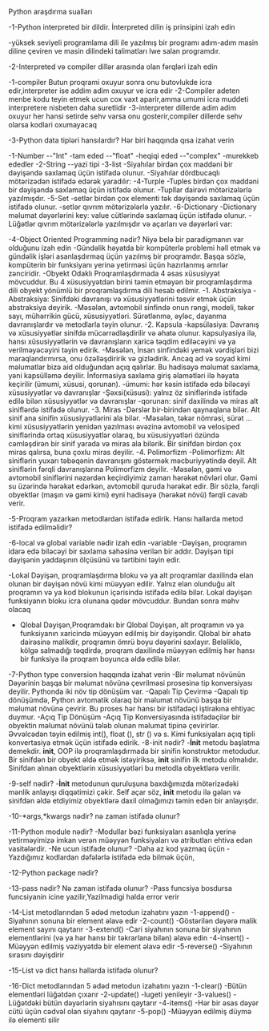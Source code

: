 Python araşdırma sualları

-1-Python interpreted bir dildir. İnterpreted dilin iş prinsipini izah edin

   -yüksek seviyeli programlama dili ile yazılmış bir programı adım-adım masin diline çeviren ve masin dilindeki talimatları Iwe salan programdır.
   

-2-Interpreted və compiler dillər arasında olan fərqləri izah edin

   -1-compiler Butun proqrami oxuyur sonra onu butovlukde icra edir,interpreter ise addim adim oxuyur ve icra edir
   -2-Compiler adeten menbe kodu teyin etmek ucun cox vaxt aparir,amma umumi icra muddeti interpretere nisbeten daha suretlidir
   -3-interpreter dillerde adim adim oxuyur her hansi setirde sehv varsa onu gosterir,compiler dillerde sehv olarsa kodlari oxumayacaq


-3-Python data tipləri hansılardır? Hər biri haqqında qısa izahat verin

   -1-Number 
     --"Int" -tam eded
     --"float" -heqiqi eded
     --"complex" -murekkeb ededler
   -2-String
     --yazi tipi
   -3-list
      -Siyahılar birdən çox maddəni bir dəyişəndə ​​saxlamaq üçün istifadə olunur.
      -Siyahılar dördbucaqlı mötərizədən istifadə edərək yaradılır:
   -4-Turple
      -Tuples birdən çox maddəni bir dəyişəndə ​​saxlamaq üçün istifadə olunur.
      -Tupllar dairəvi mötərizələrlə yazılmışdır.
   -5-Set
      -setlər birdən çox elementi tək dəyişəndə ​​saxlamaq üçün istifadə olunur.
      -setlər qıvrım mötərizələrlə yazılır.
   -6-Dictionary
     -Dictionary məlumat dəyərlərini key: value cütlərində saxlamaq üçün istifadə olunur.
     -Lüğətlər qıvrım mötərizələrlə yazılmışdır və açarları və dəyərləri var:

-4-Object Oriented Programming nədir? Niyə belə bir paradigmanın var olduğunu izah edin
    -Gündəlik həyatda bir kompüterlə problemi həll etmək və gündəlik işləri asanlaşdırmaq üçün yazılmış bir proqramdır. Başqa sözlə, kompüterin bir funksiyanı yerinə yetirməsi üçün hazırlanmış əmrlər zənciridir.
    -Obyekt Odaklı Proqramlaşdırmada 4 əsas xüsusiyyət mövcuddur. Bu 4 xüsusiyyətdən birini təmin etməyən bir proqramlaşdırma dili obyekt yönümlü bir proqramlaşdırma dili hesab edilmir.
       -1. Abstraksiya
          -Abstraksiya: Sinifdəki davranışı və xüsusiyyətlərini təsvir etmək üçün abstraksiya deyirik.
          -Məsələn, avtomobil sinfində onun rəngi, modeli, təkər sayı, mühərrikin gücü, xüsusiyyətləri. Sürətlənmə, əyləc, dayanma davranışlardır və metodlarla təyin olunur.
       -2. Kapsula
           -kapsülasiya: Davranış və xüsusiyyətlər sinifdə mücərrədləşdirilir və əhatə olunur. kapsulyasiya ilə, hansı xüsusiyyətlərin və davranışların xaricə təqdim ediləcəyini və ya verilməyəcəyini təyin edirik.
           -Məsələn, İnsan sinfindəki yemək vərdişləri bizi maraqlandırmırsa, onu özəlləşdiririk və gizlədirik. Ancaq ad və soyad kimi məlumatlar bizə aid olduğundan açıq qalırlar. Bu hadisəyə məlumat saxlama, yəni kapsülləmə deyilir. İnformasiya saxlama giriş əlamətləri ilə həyata keçirilir (ümumi, xüsusi, qorunan).
             -ümumi: hər kəsin istifadə edə biləcəyi xüsusiyyətlər və davranışlar
             -Şəxsi(xüsusi): yalnız öz siniflərində istifadə edilə bilən xüsusiyyətlər və davranışlar
             -qorunan: sinif daxilində və miras alt siniflərdə istifadə olunur.
       -3. Miras
         -Dərslər bir-birindən qaynaqlana bilər. Alt sinif ana sinifin xüsusiyyətlərini ala bilər.
         -Məsələn, təkər nömrəsi, sürət ... kimi xüsusiyyətlərin yenidən yazılması əvəzinə avtomobil və velosiped siniflərində ortaq xüsusiyyətlər olaraq, bu xüsusiyyətləri özündə cəmləşdirən bir sinif yarada və miras ala bilərik. Bir sinifdən birdən çox  miras qalırsa, buna çoxlu miras deyilir.
       -4. Polimorfizm
          -Polimorfizm: Alt siniflərin yuxarı təbəqənin davranışını göstərmək məcburiyyətində deyil. Alt siniflərin fərqli davranışlarına Polimorfizm deyilir.
          -Məsələn, gəmi və avtomobil siniflərini nəzərdən keçirdiyimiz zaman hərəkət növləri olur. Gəmi su üzərində hərəkət edərkən, avtomobil quruda hərəkət edir. Bir sözlə, fərqli obyektlər (maşın və gəmi kimi) eyni hadisəyə (hərəkət növü) fərqli cavab verir.

-5-Proqram yazarkən metodlardan istifadə edirik. Hansı hallarda metod istifadə edilməlidir?

-6-local və global variable nədir izah edin
   -variable
     -Dəyişən, proqramın idarə edə biləcəyi bir saxlama sahəsinə verilən bir addır. Dəyişən tipi dəyişənin yaddaşının ölçüsünü və tərtibini təyin edir.

   -Lokal Dəyişən, proqramlaşdırma bloku və ya alt proqramlar daxilində elan olunan bir dəyişən növü kimi müəyyən edilir. Yalnız elan olunduğu alt proqramın və ya kod blokunun içərisində istifadə edilə bilər. Lokal dəyişən funksiyanın bloku icra olunana qədər mövcuddur. Bundan sonra məhv olacaq

   -  Qlobal Dəyişən,Proqramdakı bir Qlobal Dəyişən, alt proqramın və ya funksiyanın xaricində müəyyən edilmiş bir dəyişəndir. Qlobal bir əhatə dairəsinə malikdir, proqramın ömrü boyu dəyərini saxlayır. Beləliklə, kölgə salmadığı təqdirdə, proqram daxilində müəyyən edilmiş hər hansı bir funksiya ilə proqram boyunca əldə edilə bilər.

-7-Python type conversion haqqında izahat verin
  -Bir məlumat növünün Dəyərinin başqa bir məlumat növünə çevrilməsi prosesinə tip konversiyası deyilir. Pythonda iki növ tip dönüşüm var.
    -Qapalı Tip Çevirmə
      -Qapalı tip dönüşümdə, Python avtomatik olaraq bir məlumat növünü başqa bir məlumat növünə çevirir. Bu proses hər hansı bir istifadəçi iştirakına ehtiyac duymur.
    -Açıq Tip Dönüşüm
      -Açıq Tip Konversiyasında istifadəçilər bir obyektin məlumat növünü tələb olunan məlumat tipinə çevirirlər. Əvvəlcədən təyin edilmiş int(), float (), str () və s. Kimi funksiyaları açıq tipli konvertasiya etmək üçün istifadə edirik.
-8-init nədir?
   -__İnit__ metodu başlatma demekdir. __init__, OOP ilə proqramlaşdırmada bir sinifin  konstruktor metodudur. Bir sinifdən bir obyekt əldə etmək istəyiriksə, __init__ sinifin ilk metodu olmalıdır. Sinifdən alınan obyektlərin xüsusiyyətləri bu metodla obyektlərə verilir.

-9-self nədir?
   -__İnit__ metodunun quruluşuna baxdığımızda mötərizədəki mənlik anlayışı diqqətimizi çəkir. Self açar söz, __init__ metodu ilə gələn və sinifdən əldə etdiyimiz obyektlərə daxil olmağımızı təmin edən bir anlayışdır.

-10-*args,*kwargs nədir? nə zaman istifadə olunur?

-11-Python module nədir?
    -Modullar bəzi funksiyaları asanlıqla yerinə yetirməyimizə imkan verən müəyyən funksiyaları və atributları ehtiva edən vasitələrdir.
       -Ne ucun istifade olunur?
           -Daha az kod yazmaq üçün
           -Yazdığımız kodlardan dəfələrlə istifadə edə bilmək üçün,
           

-12-Python package nədir?

-13-pass nədir? Nə zaman istifadə olunur?
  -Pass funcsiya bosdursa  funcsiyanin icine yazilir,Yazilmadigi halda error verir

-14-List metodlarından 5 ədəd metodun izahatını yazın
  -1-append()
     -Siyahının sonuna bir element əlavə edir
  -2-count()
     -Göstərilən dəyərə malik element sayını qaytarır
  -3-extend()
     -Cari siyahının sonuna bir siyahının elementlərini (və ya hər hansı bir təkrarlana bilən) əlavə edin
  -4-insert()
     -Müəyyən edilmiş vəziyyətdə bir element əlavə edir
  -5-reverse()
     -Siyahının sırasını dəyişdirir


-15-List və dict hansı hallarda istifadə olunur?

-16-Dict metodlarından 5 ədəd metodun izahatını yazın
  -1-clear() 
     -Bütün elementləri lüğətdən çıxarır
  -2-update()
     -lugeti yenileyir
  -3-values()
     -Lüğətdəki bütün dəyərlərin siyahısını qaytarır
  -4-items()
     -Hər bir əsas dəyər cütü üçün cədvəl olan siyahını qaytarır
  -5-pop()
     -Müəyyən edilmiş düymə ilə elementi silir

